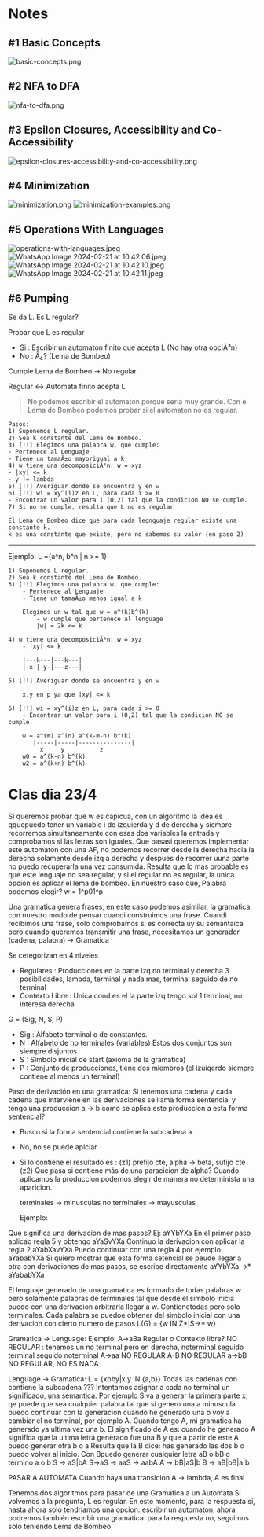 # Notes
## #1 Basic Concepts
![basic-concepts.png](basic-concepts.png)
## #2 NFA to DFA
![nfa-to-dfa.png](nfa-to-dfa.png)
## #3 Epsilon Closures, Accessibility and Co-Accessibility
![epsilon-closures-accessibility-and-co-accessibility.png](epsilon-closures-accessibility-and-co-accessibility.png)
## #4 Minimization
![minimization.png](minimization.png)
![minimization-examples.png](minimization-examples.png)
## #5 Operations With Languages
![operations-with-languages.jpeg](operations-with-languages.png)
![WhatsApp Image 2024-02-21 at 10.42.06.jpeg](WhatsApp%20Image%202024-02-21%20at%2010.42.06.jpeg)
![WhatsApp Image 2024-02-21 at 10.42.10.jpeg](WhatsApp%20Image%202024-02-21%20at%2010.42.10.jpeg)
![WhatsApp Image 2024-02-21 at 10.42.11.jpeg](WhatsApp%20Image%202024-02-21%20at%2010.42.11.jpeg)
## #6 Pumping
Se da L. Es L regular?

Probar que L es regular
- Si : Escribir un automaton finito que acepta L (No hay otra opciÃ³n)
- No : Â¿? (Lema de Bombeo)

Cumple Lema de Bombeo -> No regular

Regular <-> Automata finito acepta L

> No podemos escribir el automaton porque seria muy grande.
> Con el Lema de Bombeo podemos probar si el automaton no es regular.

```
Pasos:
1) Suponemos L regular.
2) Sea k constante del Lema de Bombeo.
3) [!!] Elegimos una palabra w, que cumple:
- Pertenece al Lenguaje
- Tiene un tamaÃ±o mayorigual a k
4) w tiene una decomposiciÃ³n: w = xyz
- |xy| <= k
- y != lambda
5) [!!] Averiguar donde se encuentra y en w
6) [!!] wi = xy^(i)z en L, para cada i >= 0
- Encontrar un valor para i (0,2) tal que la condicion NO se cumple.
7) Si no se cumple, resulta que L no es regular

El Lema de Bombeo dice que para cada legnguaje regular existe una constante k.
k es una constante que existe, pero no sabemos su valor (en paso 2)
```
---
Ejemplo: L ={a^n, b^n | n >= 1}

	1) Suponemos L regular.
	2) Sea k constante del Lema de Bombeo.
	3) [!!] Elegimos una palabra w, que cumple:
		- Pertenece al Lenguaje
		- Tiene un tamaÃ±o menos igual a k

		Elegimos un w tal que w = a^(k)b^(k)
			- w cumple que pertenece al lenguage 	
			|w| = 2k <= k

	4) w tiene una decomposiciÃ³n: w = xyz
		- |xy| <= k

		|---k---|---k---|
		|-x-|-y-|---z---|

	5) [!!] Averiguar donde se encuentra y en w

		x,y en p ya que |xy| <= k

	6) [!!] wi = xy^(i)z en L, para cada i >= 0
		- Encontrar un valor para i (0,2) tal que la condicion NO se cumple.

		w = a^(m) a^(n) a^(k-m-n) b^(k)
		   |-----|-----|---------------|
		     x     y          z
		w0 = a^(k-n) b^(k)
		w2 = a^(k+n) b^(k)

# Clas dia 23/4
Si queremos probar que w es capicua, con un algoritmo la idea es qquepuedo tener un variable i de izquierda y d de derecha y siempre recorremos simultaneamente con esas dos variables la entrada y comprobamos si las letras son iguales.
Que pasasi queremos implementar este automaton con una AF, no podemos recorrer desde la derecha hacia la derecha solamente desde izq a derecha y despues de recorrer uuna parte no puedo recuperarla una vez consumida.
Resulta que lo mas probable es que este lenguaje no sea regular, y si el regular no es regular, la unica opcion es aplicar el lema de bombeo.
En nuestro caso que, Palabra podemos elegir? w = 1^p01^p

Una gramatica genera frases, en este caso podemos asimilar, la gramatica con nuestro modo de pensar cuandi construimos una frase.
Cuandi recibimos una frase, solo comprobamos si es correcta uy su semantaica pero cuando queremos transmitir una frase, necesitamos un generador (cadena, palabra) -> Gramatica

Se cetegorizan en 4 niveles
- Regulares : Producciones en la parte izq no terminal y derecha 3 posibilidades, lambda, terminal y nada mas, terminal seguido de no terminal
- Contexto Libre : Unica cond es el la parte izq tengo sol 1 terminal, no interesa derecha

G = (Sig, N, S, P)
- Sig : Alfabeto terminal o de constantes.
- N : Alfabeto de no terminales (variables)
Estos dos conjuntos son siempre disjuntos
- S : Simbolo inicial de start (axioma de la gramatica)
- P : Conjunto de producciones, tiene dos miembros (el izuiqerdo siempre contiene al menos un terminal)

Paso de derivación en una gramática:
Si tenemos una cadena y cada cadena que interviene en las derivaciones se llama forma sentencial y tengo una produccion a -> b
como se aplica este produccion a esta forma sentencial?
- Busco si la forma sentencial contiene la subcadena a
- No, no se puede aplciar
- Si lo contiene el resultado es : (z1) prefijo cte, alpha -> beta, sufijo cte (z2)
Que pasa si contiene más de una paracicion de alpha?
Cuando aplicamos la produccion podemos elegir de manera no determinista una aparicion.

	terminales -> minusculas
	no terminales -> mayusculas

	Ejemplo:

Que significa una derivacion de mas pasos?
Ej: aYYbYXa
En el primer paso aplicao regla 5 y obtengo
aYaSvYXa
Continuo la derivacion con aplicar la regla 2
aYabXavYXa
Puedo continuar con una regla 4 por ejemplo
aYababYXa
Si quiero mostrar que esta forma setencial se peude llegar a otra con derivaciones de mas pasos, se escribe directamente aYYbYXa ->* aYababYXa

El lenguaje generado de una gramatica es formado de todas palabras w pero solamente palabras de terminales tal que desde el simbolo inicia puedo con una derivacion arbitraria llegar a w.
Contienetodas pero solo terminales.
Cada palabra se puedoe obtener del simbolo inicial con una derivacion con cierto numero de pasos
L(G) = {w IN Z*|S->* w}

Gramatica -> Lenguage:
Ejemplo: A->aBa
Regular o Contexto libre?
NO REGULAR : tenemos un no terminal pero en derecha, noterminal seguido terminal seguido noterminal
A->aa
NO REGULAR
A-B
NO REGULAR
a->bB
NO REGULAR, NO ES NADA

Lenguage -> Gramatica:
L = {xbby|x,y IN {a,b}}
Todas las cadenas con contiene la subcadena ???
Intentamos asignar a cada no terminal un significado, una semantica.
Por ejemplo S va a generar la primera parte x, qe puede que sea cualquier palabra tal que si genero una a minuscula puedo continuar con la generacion
cuando he generado una b voy a cambiar el no terminal, por ejemplo A. Cuando tengo A, mi gramatica ha generado ya ultima vez una b.
El significado de A es: cuando he generado A significa que la ultima letra generado fue una B y que a partir de este A puedo generar otra b o a
Resulta que la B dice: has generado las dos b o puedo volver al inicio.
Con Bpuedo generar cualquier letra aB o bB o termino a o b
S -> aS|bA
S->aS -> aaS -> aabA
A -> bB|aS|b
B -> aB|bB|a|b

PASAR A AUTOMATA
Cuando haya una transicion A -> lambda, A es final

Tenemos dos algoritmos para pasar de una Gramatica a un Automata
Si volvemos a la pregunta, L es regular. En este momento, para la respuesta si, hasta ahora solo tendriamos una opcion: escribir un automaton,
ahora podremos también escribir una gramatica.
para la respuesta no, seguimos solo teniendo Lema de Bombeo